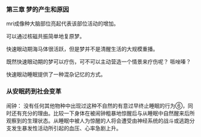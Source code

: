 ### 第三章 梦的产生和原因
mri成像种大脑部位亮起代表该部位活动的增加。

可以通过核磁共振简单地复原梦。

快速眼动期海马体很活跃，但是梦并不是清醒生活的大规模重播。

既然快速眼动期的梦可以疗伤，可不可以主动营造一个情景来疗伤呢？
哌唑嗪？

快速眼动睡眠提供了一种混杂记忆的方式。


### 从安眠药到社会变革
闹钟：
没有任何其他物种中出现过这种不自然的有意过早终止睡眠的行为⑥，同时还有充分的理由。比较一下身体在被闹钟粗暴地惊醒后与从睡眠中自然醒来后所观察到的生理状态。从睡眠中被人为惊醒的人将会遭受由神经系统的战斗或逃跑分支发生暴发性活动所引起的血压、心率急剧上升。

